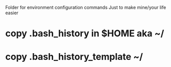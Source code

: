 Folder for environment configuration commands
Just to make mine/your life easier
# copy .bash_history in $HOME aka ~/
# copy .bash_history_template ~/

